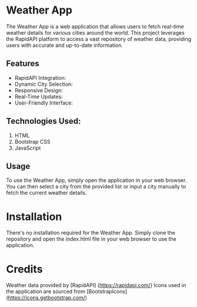 # Weather App

The Weather App is a web application that allows users to fetch real-time weather details for various cities around the world. This project leverages the RapidAPI platform to access a vast repository of weather data, providing users with accurate and up-to-date information.

## Features

- RapidAPI Integration:
- Dynamic City Selection:
- Responsive Design:
- Real-Time Updates:
- User-Friendly Interface:

## Technologies Used:

1. HTML
2. Bootstrap CSS
3. JavaScript

## Usage

To use the Weather App, simply open the application in your web browser. You can then select a city from the provided list or input a city manually to fetch the current weather details.

# Installation

There's no installation required for the Weather App. Simply clone the repository and open the index.html file in your web browser to use the application.

# Credits

Weather data provided by [RapidAPI] (https://rapidapi.com/)
Icons used in the application are sourced from [BootstrapIcons] (https://icons.getbootstrap.com/)
